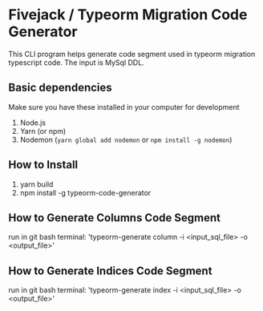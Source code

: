 # Fivejack / Typeorm Migration Code Generator

This CLI program helps generate code segment used in typeorm migration typescript code.
The input is MySql DDL.

## Basic dependencies

Make sure you have these installed in your computer for development

1. Node.js
2. Yarn (or npm)
3. Nodemon (`yarn global add nodemon` or `npm install -g nodemon`)

## How to Install

1. yarn build
2. npm install -g typeorm-code-generator

## How to Generate Columns Code Segment

run in git bash terminal: 'typeorm-generate column -i <input_sql_file> -o <output_file>'

## How to Generate Indices Code Segment

run in git bash terminal: 'typeorm-generate index -i <input_sql_file> -o <output_file>'
